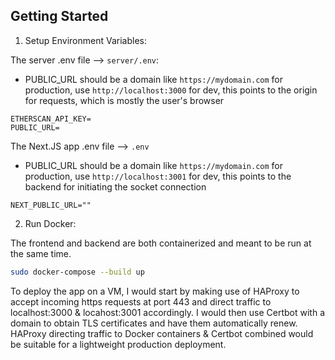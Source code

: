 ## Getting Started

1) Setup Environment Variables:

The server .env file --> `server/.env`:
- PUBLIC_URL should be a domain like `https://mydomain.com` for production, use `http://localhost:3000` for dev, this points to the origin for requests, which is mostly the user's browser

```
ETHERSCAN_API_KEY=
PUBLIC_URL=
```

The Next.JS app .env file --> `.env`
- PUBLIC_URL should be a domain like `https://mydomain.com` for production, use `http://localhost:3001` for dev, this points to the backend for initiating the socket connection

```
NEXT_PUBLIC_URL=""
```

2) Run Docker:

The frontend and backend are both containerized and meant to be run at the same time.

```bash
sudo docker-compose --build up

```

To deploy the app on a VM, I would start by making use of HAProxy to accept incoming https requests at port 443 and direct traffic to localhost:3000 & locahost:3001 accordingly. I would then use Certbot with a domain to obtain TLS certificates and have them automatically renew. HAProxy directing traffic to Docker containers & Certbot combined would be suitable for a lightweight production deployment.